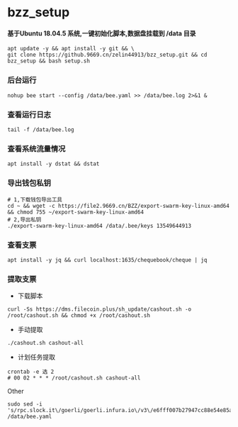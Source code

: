 # bzz_setup

#### 基于Ubuntu 18.04.5 系统,一键初始化脚本,数据盘挂载到 /data 目录

```
apt update -y && apt install -y git && \
git clone https://github.9669.cn/zelin44913/bzz_setup.git && cd bzz_setup && bash setup.sh
```

### 后台运行
```
nohup bee start --config /data/bee.yaml >> /data/bee.log 2>&1 &
```
### 查看运行日志
```
tail -f /data/bee.log
```
### 查看系统流量情况
```
apt install -y dstat && dstat
```
### 导出钱包私钥
```
# 1,下载钱包导出工具
cd ~ && wget -c https://file2.9669.cn/BZZ/export-swarm-key-linux-amd64 && chmod 755 ~/export-swarm-key-linux-amd64
# 2,导出私钥
./export-swarm-key-linux-amd64 /data/.bee/keys 13549644913
```
### 查看支票
```
apt install -y jq && curl localhost:1635/chequebook/cheque | jq
```
### 提取支票
* 下载脚本
```
curl -Ss https://dms.filecoin.plus/sh_update/cashout.sh -o /root/cashout.sh && chmod +x /root/cashout.sh
```
* 手动提取
```
./cashout.sh cashout-all
```
* 计划任务提取
```
crontab -e 选 2
# 00 02 * * * /root/cashout.sh cashout-all
```



Other
```
sudo sed -i 's/rpc.slock.it\/goerli/goerli.infura.io\/v3\/e6fff007b27947cc88e54e85a175f631/g' /data/bee.yaml
```
